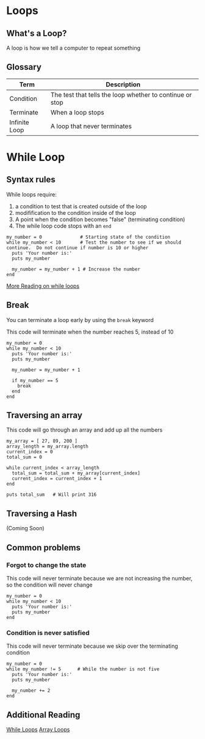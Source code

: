 
# Loops

## What's a Loop?
A loop is how we tell a computer to repeat something

## Glossary
| Term | Description |
| --- | --- |
| Condition | The test that tells the loop whether to continue or stop |
| Terminate | When a loop stops |
| Infinite Loop | A loop that never terminates |


# While Loop
## Syntax rules
While loops require:  
1) a condition to test that is created outside of the loop  
2) modifification to the condition inside of the loop  
3) A point when the condition becomes "false" (terminating condition)  
4) The while loop code stops with an `end`  

```
my_number = 0              # Starting state of the condition
while my_number < 10       # Test the number to see if we should continue.  Do not continue if number is 10 or higher
  puts 'Your number is:'
  puts my_number

  my_number = my_number + 1 # Increase the number
end
```
[More Reading on while loops](https://learnrubythehardway.org/book/ex33.html)

## Break
You can terminate a loop early by using the `break` keyword  

This code will terminate when the number reaches 5, instead of 10
```
my_number = 0              
while my_number < 10       
  puts 'Your number is:'
  puts my_number

  my_number = my_number + 1 

  if my_number == 5
    break
  end
end
```


## Traversing an array

This code will go through an array and add up all the numbers
```
my_array = [ 27, 89, 200 ]
array_length = my_array.length
current_index = 0
total_sum = 0

while current_index < array_length
  total_sum = total_sum + my_array[current_index]
  current_index = current_index + 1
end

puts total_sum   # Will print 316
```

## Traversing a Hash
(Coming Soon)


## Common problems

### Forgot to change the state
This code will never terminate because we are not increasing the number, so the condition will never change
```
my_number = 0              
while my_number < 10       
  puts 'Your number is:'
  puts my_number
end
```

### Condition is never satisfied
This code will never terminate because we skip over the terminating condition

```
my_number = 0
while my_number != 5      # While the number is not five
  puts 'Your number is:'
  puts my_number

  my_number += 2
end
```

## Additional Reading
[While Loops](https://learnrubythehardway.org/book/ex33.html)
[Array Loops](https://learnrubythehardway.org/book/ex32.html)
